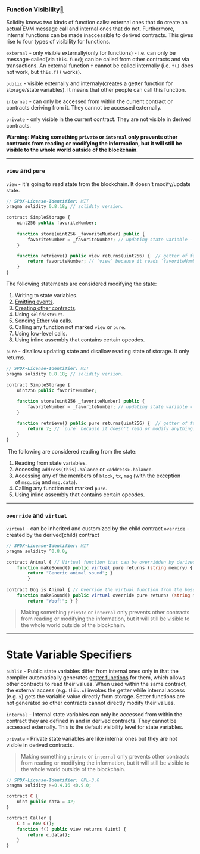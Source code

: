 ### Function Visibility[](https://docs.soliditylang.org/en/latest/contracts.html#function-visibility "Permalink to this heading")

Solidity knows two kinds of function calls: external ones that do create an actual EVM message call and internal ones that do not. Furthermore, internal functions can be made inaccessible to derived contracts. This gives rise to four types of visibility for functions.

`external` - only visible externally(only for functions) - i.e. can only be message-called(via `this.func`); can be called from other contracts and via transactions. An external function `f` cannot be called internally (i.e. `f()` does not work, but `this.f()` works).

`public` - visible externally and internaly(creates a getter function for storage/state variables). It means that other people can call this function.

`internal` - can only be accessed from within the current contract or contracts deriving from it. They cannot be accessed externally.

`private` - only visible in the current contract. They are not visible in derived contracts.

**Warning: Making something `private` or `internal` only prevents other contracts from reading or modifying the information, but it will still be visible to the whole world outside of the blockchain.**
****
### `view` and `pure`

`view` - it's going to read state from the blockchain. It doesn't modify/update state.

```php
// SPDX-License-Identifier: MIT
pragma solidity 0.8.18; // solidity version.

contract SimpleStorage {
    uint256 public favoriteNumber;
    
    function store(uint256 _favoriteNumber) public {
        favoriteNumber = _favoriteNumber; // updating state variable - it costs gas
    }

    function retrieve() public view returns(uint256) {  // getter of favoriteNumber
        return favoriteNumber; // `view` because it reads `favoriteNumber` variable
    }
}
```

The following statements are considered modifying the state:

1. Writing to state variables.
2. [Emitting events](https://docs.soliditylang.org/en/latest/contracts.html#events).
3. [Creating other contracts](https://docs.soliditylang.org/en/latest/control-structures.html#creating-contracts).
4. Using `selfdestruct`.
5. Sending Ether via calls.
6. Calling any function not marked `view` or `pure`.
7. Using low-level calls.
8. Using inline assembly that contains certain opcodes.

`pure` - disallow updating state and disallow reading state of storage. It only returns.

```php
// SPDX-License-Identifier: MIT
pragma solidity 0.8.18; // solidity version.

contract SimpleStorage {
    uint256 public favoriteNumber;
    
    function store(uint256 _favoriteNumber) public {
        favoriteNumber = _favoriteNumber; // updating state variable - it costs gas
    }

    function retrieve() public pure returns(uint256) {  // getter of favoriteNumber
        return 7; // `pure` because it doesn't read or modify anything. It's just returns 7.
    }
}
```

 The following are considered reading from the state:

1. Reading from state variables.
2. Accessing `address(this).balance` or `<address>.balance`.
3. Accessing any of the members of `block`, `tx`, `msg` (with the exception of `msg.sig` and `msg.data`).
4. Calling any function not marked `pure`.
5. Using inline assembly that contains certain opcodes.
****
### `override` and `virtual`

`virtual` - can be inherited and customized by the child contract
`override` - created by the derived(child) contract

```php
// SPDX-License-Identifier: MIT 
pragma solidity ^0.8.0; 

contract Animal { // Virtual function that can be overridden by derived contracts 
	function makeSound() public virtual pure returns (string memory) { 
		return "Generic animal sound"; } 
		}
		
contract Dog is Animal { // Override the virtual function from the base contract 
	function makeSound() public virtual override pure returns (string memory) { 
		return "Woof!"; } }
```

 > Making something `private` or `internal` only prevents other contracts from reading or modifying the information, but it will still be visible to the whole world outside of the blockchain.
 ****
# State Variable Specifiers

`public` - Public state variables differ from internal ones only in that the compiler automatically generates [getter functions](https://docs.soliditylang.org/en/latest/contracts.html#getter-functions) for them, which allows other contracts to read their values. When used within the same contract, the external access (e.g. `this.x`) invokes the getter while internal access (e.g. `x`) gets the variable value directly from storage. Setter functions are not generated so other contracts cannot directly modify their values.

`internal` - Internal state variables can only be accessed from within the contract they are defined in and in derived contracts. They cannot be accessed externally. This is the default visibility level for state variables.

`private` - Private state variables are like internal ones but they are not visible in derived contracts.

> Making something `private` or `internal` only prevents other contracts from reading or modifying the information, but it will still be visible to the whole world outside of the blockchain.

```php
// SPDX-License-Identifier: GPL-3.0
pragma solidity >=0.4.16 <0.9.0;

contract C {
    uint public data = 42;
}

contract Caller {
    C c = new C();
    function f() public view returns (uint) {
        return c.data();
    }
}
```